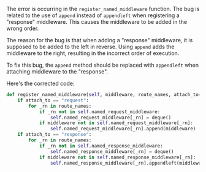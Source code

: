 The error is occurring in the `register_named_middleware` function. The bug is related to the use of `append` instead of `appendleft` when registering a "response" middleware. This causes the middleware to be added in the wrong order.

The reason for the bug is that when adding a "response" middleware, it is supposed to be added to the left in reverse. Using `append` adds the middleware to the right, resulting in the incorrect order of execution.

To fix this bug, the `append` method should be replaced with `appendleft` when attaching middleware to the "response".

Here's the corrected code:

```python
def register_named_middleware(self, middleware, route_names, attach_to="request"):
    if attach_to == "request":
        for _rn in route_names:
            if _rn not in self.named_request_middleware:
                self.named_request_middleware[_rn] = deque()
            if middleware not in self.named_request_middleware[_rn]:
                self.named_request_middleware[_rn].append(middleware)
    if attach_to == "response":
        for _rn in route_names:
            if _rn not in self.named_response_middleware:
                self.named_response_middleware[_rn] = deque()
            if middleware not in self.named_response_middleware[_rn]:
                self.named_response_middleware[_rn].appendleft(middleware)
```